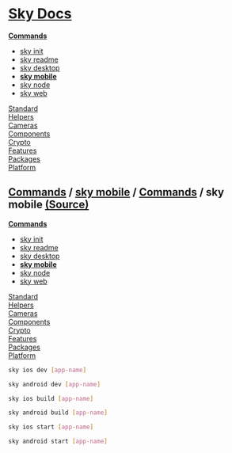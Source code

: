 <!--- This sky mobile was auto-generated using "npx sky readme" --> 

# [Sky Docs](../../../README.md)

**[Commands](..%2F..%2F..%2F%5Fcommands%2FREADME.md)**   
* [sky init](..%2F..%2F..%2F%5Fcommands%2Fdocs%2Fsky-init%2FREADME.md)
* [sky readme](..%2F..%2F..%2F%5Fcommands%2Fdocs%2Fsky-readme%2FREADME.md)
* [sky desktop](..%2F..%2F..%2F%5Fcommands%2Fdocs%2Fsky-desktop%2FREADME.md)
* **[sky mobile](..%2F..%2F..%2F%5Fcommands%2Fdocs%2Fsky-mobile%2FREADME.md)**
* [sky node](..%2F..%2F..%2F%5Fcommands%2Fdocs%2Fsky-node%2FREADME.md)
* [sky web](..%2F..%2F..%2F%5Fcommands%2Fdocs%2Fsky-web%2FREADME.md)
  
[Standard](..%2F..%2F..%2Fstandard%2FREADME.md)   
[Helpers](..%2F..%2F..%2Fhelpers%2FREADME.md)   
[Cameras](..%2F..%2F..%2Fcameras%2FREADME.md)   
[Components](..%2F..%2F..%2Fcomponents%2FREADME.md)   
[Crypto](..%2F..%2F..%2Fcrypto%2FREADME.md)   
[Features](..%2F..%2F..%2Ffeatures%2FREADME.md)   
[Packages](..%2F..%2F..%2Fpkgs%2FREADME.md)   
[Platform](..%2F..%2F..%2Fplatform%2FREADME.md)   

## [Commands](..%2F..%2F..%2F%5Fcommands%2FREADME.md) / [sky mobile](..%2F..%2F..%2F%5Fcommands%2Fdocs%2Fsky-mobile%2FREADME.md) / [Commands](..%2F..%2F..%2F%5Fcommands%2FREADME.md) / sky mobile [(Source)](..%2F..%2F..%2F%5Fcommands%2Fdocs%2Fsky-mobile%2F)

**[Commands](..%2F..%2F..%2F%5Fcommands%2FREADME.md)**   
* [sky init](..%2F..%2F..%2F%5Fcommands%2Fdocs%2Fsky-init%2FREADME.md)
* [sky readme](..%2F..%2F..%2F%5Fcommands%2Fdocs%2Fsky-readme%2FREADME.md)
* [sky desktop](..%2F..%2F..%2F%5Fcommands%2Fdocs%2Fsky-desktop%2FREADME.md)
* **[sky mobile](..%2F..%2F..%2F%5Fcommands%2Fdocs%2Fsky-mobile%2FREADME.md)**
* [sky node](..%2F..%2F..%2F%5Fcommands%2Fdocs%2Fsky-node%2FREADME.md)
* [sky web](..%2F..%2F..%2F%5Fcommands%2Fdocs%2Fsky-web%2FREADME.md)
  
[Standard](..%2F..%2F..%2Fstandard%2FREADME.md)   
[Helpers](..%2F..%2F..%2Fhelpers%2FREADME.md)   
[Cameras](..%2F..%2F..%2Fcameras%2FREADME.md)   
[Components](..%2F..%2F..%2Fcomponents%2FREADME.md)   
[Crypto](..%2F..%2F..%2Fcrypto%2FREADME.md)   
[Features](..%2F..%2F..%2Ffeatures%2FREADME.md)   
[Packages](..%2F..%2F..%2Fpkgs%2FREADME.md)   
[Platform](..%2F..%2F..%2Fplatform%2FREADME.md)   

```sh
sky ios dev [app-name]

```

```sh
sky android dev [app-name]

```

```sh
sky ios build [app-name]

```

```sh
sky android build [app-name]

```

```sh
sky ios start [app-name]

```

```sh
sky android start [app-name]

```